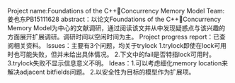 Project name:Foundations of the C++Concurrency Memory Model
Team:姜也东PB15111628
abstract：以论文Foundations of the C++Concurrency Memory Model为中心的文献调研，通过阅读该文并从中发现疑惑点与该兴趣的方面展开扩展调研。调研时间以空闲时间为主。
Project progress report：已查阅相关资料。
Issues：主要有3个问题，均关于trylock
      1.trylock即使在lock可用时也可能失败，但并未给出具体情况。
      2.下文中的fail是否特指lock可用时。
      3.trylock失败不显示信息意义不明。
Ideas：1.可以考虑细化memory location来解决adjacent bitfields问题。
       2.以安全性为目标的模型作为扩展项。
